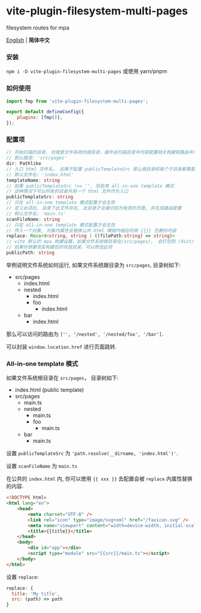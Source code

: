 # vite-plugin-filesystem-multi-pages

filesystem routes for mpa

<p>
<a href="https://github.com/MinatoHikari/vite-plugin-filesystem-multi-pages/blob/main/README_ZH.md">English</a> | <b>简体中文</b>
<!-- Contributors: Thanks for geting interested, however we DON'T accept new transitions to the README, thanks. -->
</p>

### 安装

`npm i -D vite-plugin-filesystem-multi-pages`
或使用 yarn/pnpm

### 如何使用

```javascript
import fmp from 'vite-plugin-filesystem-multi-pages';

export default defineConfig({
    plugins: [fmp()],
});
```

### 配置项

```typescript
// 开始扫描的目录, 也就是文件系统的根目录，插件会扫描目录中内容配置相关构建和路由中间件
// 默认路径: 'src/pages'
dir: Pathlike
// 入口 html 文件名， 如果不配置 publicTemplateSrc 那么根目录和每个子目录都需要一个 html 作为入口
// 默认文件名: 'index.html'
templateName: string
// 如果 publicTemplateSrc !== '', 则启用 all-in-one template 模式
// 这种情况下可以所有的目录共用一个 html 文件作为入口
publicTemplateSrc: string
// 只在 all-in-one template 模式配置才会生效 
// 定义此项后, 目录下此文件存在, 此目录才会被识别为有效的页面, 并生成路由配置
// 默认文件名: 'main.ts'
scanFileName: string
// 只在 all-in-one template 模式配置才会生效 
// 传入一个对象, 对象内属性会替换公共 html 模版内相应的用 {{}} 包裹的内容
replace: Record<string, string | ((filePath:string) => string)>
// vite 默认的 mpa 构建设置，如果文件系统根目录在/src/pages/， 会打包到 /dist/src/pages/ 目录
// 如果你想要改变构建后的存放目录，可以修改此项
publicPath: string
```

举例说明文件系统如何运行, 如果文件系统跟目录为 `src/pages`, 目录树如下:

-   src/pages
    -   index.html
    -   nested
        -   index.html
        -   foo
            -   index.html
    -   bar
        -   index.html

那么可以访问的路由为 `['', '/nested', '/nested/foo', '/bar']`.

可以封装 `window.location.href` 进行页面跳转.

### All-in-one template 模式

如果文件系统根目录在 `src/pages`， 目录树如下:

-   index.html (public template)
-   src/pages
    -   main.ts
    -   nested
        -   main.ts
        -   foo
            -   main.ts
    -   bar
        -   main.ts

设置 `publicTemplateSrc` 为 `'path.resolve(__dirname, 'index.html')'`.

设置 `scanFileName` 为 `main.ts`

在公共的 `index.html` 内, 你可以使用 `{{ xxx }}` 去配置会被 `replace` 内属性替换的内容.

```html
<!DOCTYPE html>
<html lang="en">
    <head>
        <meta charset="UTF-8" />
        <link rel="icon" type="image/svg+xml" href="/favicon.svg" />
        <meta name="viewport" content="width=device-width, initial-scale=1.0" />
        <title>{{title}}</title>
    </head>
    <body>
        <div id="app"></div>
        <script type="module" src="{{src}}/main.ts"></script>
    </body>
</html>
```

设置 `replace`:

```javascript
replace: {
  title: 'My title',
  src: (path) => path
}
```
